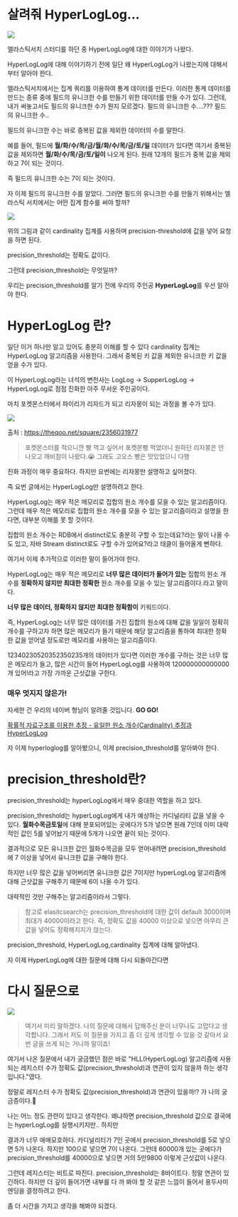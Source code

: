 
# 살려줘 HyperLogLog...

![](https://blog.kakaocdn.net/dn/LCCzz/btrwgjojtdY/BVgL4vdzHW5yJTmytvZEq0/img.png)

엘라스틱서치 스터디를 하던 중 HyperLogLog에 대한 이야기가 나왔다.

  

HyperLogLog에 대해 이야기하기 전에 일단 왜 HyperLogLog가 나왔는지에 대해서부터 알아야 한다.

  

엘라스틱서치에서는 집계 쿼리를 이용하여 통계 데이터를 만든다. 이러한 통계 데이터를 만드는 종류 중에 필드의 유니크한 수를 만들기 위한 데이터를 만들 수가 있다. 그런데, 내가 써놓고서도 필드의 유니크한 수가 뭔지 모르겠다. 필드의 유니크한 수....??? 필드의 유니크한 수..

  

필드의 유니크한 수는 바로 중복된 값을 제외한 데이터의 수를 말한다.

  

예를 들어, 필드에  **월/화/수/목/금/월/화/수/목/금/토/일**  데이터가 있다면 여기서 중복된 값을 제외하면  **월/화/수/목/금/토/일이**  나오게 된다. 원래 12개의 필드가 중복 값을 제외하고 7이 되는 것이다.

  

즉 필드의 유니크한 수는 7이 되는 것이다.

  

자 이제 필드의 유니크한 수를 알았다. 그러면 필드의 유니크한 수를 만들기 위해서는 엘라스틱 서치에서는 어떤 집계 함수를 써야 할까?

  

![](https://blog.kakaocdn.net/dn/B0tTw/btrwdlAmUg0/BLLwAd0g6w7umOU4XGACX1/img.png)

위의 그림과 같이 cardinality 집계를 사용하며 precision-threshold에 값을 넣어 요청을 하면 된다.

  

precision_threshold는 정확도 값이다.

  

그런데 precision_threshold는 무엇일까?

  

우리는 precision_threshold를 알기 전에 우리의 주인공  **HyperLogLog**를 우선 알아야 한다.

  
# HyperLogLog 란?

일단 이거 하나만 알고 있어도 충분히 이해를 할 수 있다 cardinality 집계는 HyperLogLog 알고리즘을 사용한다. 그래서 중복된 키 값을 제외한 유니크한 키 값을 얻을 수가 있다.

  

이 HyperLogLog라는 녀석의 변천사는 LogLog -> SupperLogLog -> HyperLogLog로 점점 진화한 아주 무서운 주인공이다.

  

마치 포켓몬스터에서 파이리가 리자드가 되고 리자몽이 되는 과정을 볼 수가 있다.

  

![](https://blog.kakaocdn.net/dn/4YHez/btrwgEFKYJp/eO8EGayOWKQyHLbUKcT6e0/img.jpg)

출처 :&nbsp;https://theqoo.net/square/2356031977

> 포켓몬스터를 적으니깐 빵 먹고 싶어서 포켓몬빵 먹었더니 원하던 리자몽은 안 나오고 깨비참이 나왔다.😭 그래도 고오스 빵은 맛있었으니 다행

  

진화 과정이 매우 중요하다. 하지만 요번에는 리자몽만 설명하고 싶어졌다.

  

즉 요번 글에서는 HyperLogLog만 설명하려고 한다.

  

HyperLogLog는 매우 적은 메모리로 집합의 원소 개수를 모을 수 있는 알고리즘이다. 그런데 매우 적은 메모리로 집합의 원소 개수를 모을 수 있는 알고리즘이라고 설명을 한다면, 대부분 이해를 못 할 것이다.

  

집합의 원소 개수는 RDB에서 distinct로도 충분히 구할 수 있는데요?라는 말이 나올 수도 있고, 자바 Stream distinct로도 구할 수가 있어요?라고 태클이 들어올게 뻔하다.

  

여기서 이제 추가적으로 이러한 말이 들어가야 한다.

  

HyperLogLog는 매우 적은 메모리로  **너무 많은 데이터가 들어가 있는**  집합의 원소 개수를  **정확하지 않지만 최대한 정확한**  원소 개수를 모을 수 있는 알고리즘이다.라고 말이다.

  

**너무 많은 데이터, 정확하지 않지만 최대한 정확함이**  키워드이다.

  

즉, HyperLogLog는 너무 많은 데이터를 가진 집합의 원소에 대해 값을 일일이 정확히 개수를 구하고자 하면 많은 메모리가 들기 때문에 해당 알고리즘을 통하여 최대한 정확한 값을 얻어낼 정도로만 메모리를 사용하는 알고리즘이다.

  

12340230520352350235개의 데이터가 있다면 이러한 개수를 구하는 것은 너무 많은 메모리가 들고, 많은 시간이 들어 HyperLogLog를 사용하여 120000000000000개 있어!라고 가장 가까운 근삿값을 구한다.

  

### 매우 멋지지 않은가!

  

자세한 건 우리의 네이버 형님이 알려줄 것입니다. **GO GO!**

  

[확률적 자료구조를 이용한 추정 - 유일한 원소 개수(Cardinality) 추정과 HyperLogLog](https://d2.naver.com/helloworld/711301)

  

자 이제 hyperloglog를 알아봤으니, 이제 precision_threshold를 알아봐야 한다.

# precision_threshold란?

precision_threshold는 hyperLogLog에서 매우 중대한 역할을 하고 있다.

  

precision_threshold는 hyperLogLog에게 내가 예상하는 카디널리티 값을 넣을 수 있다.  **월화수목금토일**에 대해 분포되어있는 곳에다가 5가 넣으면 원래 7인데 이미 대략적인 값인 5를 넣어놨기 때문에 5개가 나오면 끝이 되는 것이다.

  

결과적으로 모든 유니크한 값인 월화수목금을 모두 얻어내려면 precision_threshold에 7 이상을 넣어서 유니크한 값을 구해야 한다.

  

하지만 너무 많은 값을 넣어버리면 유니크한 값은 7이지만 hyperLogLog 알고리즘에 대해 근삿값을 구해주기 때문에 6이 나올 수가 있다.

  

대략적인 것만 구해주는 알고리즘이라서 그렇다.

> 참고로 elasitcsearch는 precision_threshold에 대한 값이 default 3000이며 최대가 40000이라고 한다. 즉, 정확도 값을 40000 이상으로 넣으면 아무리 큰 값을 넣어도 정확해지지가 않는다.

precision_threshold, HyperLogLog,cardinality 집계에 대해 알아냈다.

 
 

자 이제 HyperLogLog에 대한 질문에 대해 다시 되돌아간다면

# 다시 질문으로

![](https://blog.kakaocdn.net/dn/6R1W2/btrwjoWdWds/1SAZ7tD3Jc3HrfRK9l94Zk/img.png)

> 여기서 미리 말하겠다. 나의 질문에 대해서 답해주신 분이 너무나도 고맙다고 생각합니다. 그래서 저도 이 질문을 가지고 좀 더 깊게 생각할 수 있을 것 같아서 요번 글을 쓰게 되는 거니까 말이죠!

여기서 나온 질문에서 내가 궁금했던 점은 바로 "HLL(HyperLogLog) 알고리즘에 사용되는 레지스터 수가 정확도 값(precision_threshold)과 연관이 있지 않을까 하는 생각입니다."였다.

  

정말로 레지스터 수가 정확도 값(precision_threshold)과 연관이 있을까!? 가 나의 궁금증이다.🤔

  

나는 어느 정도 관련이 있다고 생각한다. 왜냐하면 precision_threshold 값으로 결국에는 hyperLogLog를 실행시키지만.. 하지만

  

결과가 너무 애매모호하다. 카디널리티가 7인 곳에서 precision_threshold를 5로 넣으면 5가 나온다. 하지만 100으로 넣으면 7이 나온다. 그런데 60000개 있는 곳에다가 precision_threshold를 40000으로 넣으면 거의 5만9800 이렇게 근삿값이 나온다.

  

그런데 레지스터는 비트로 따진다. precision_threshold는 8바이트다. 정말 연관이 있긴하다. 하지만 더 깊이 들어가면 내부를 다 까 봐야 할 것 같은 느낌이 들어서 용두사미 엔딩을 결정하려고 한다.

  

좀 더 시간을 가지고 생각을 해봐야 되겠다.


